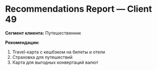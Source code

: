 # Recommendations Report — Client 49

**Сегмент клиента:** Путешественник

**Рекомендации:**
1. Travel-карта с кешбэком на билеты и отели
2. Страховка для путешествий
3. Карта для выгодных конвертаций валют
